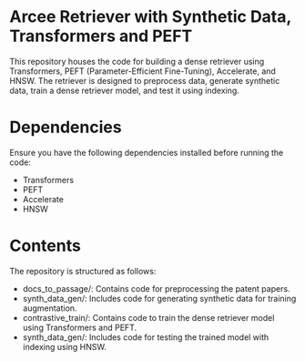 # Arcee Retriever with Synthetic Data, Transformers and PEFT
This repository houses the code for building a dense retriever using Transformers, PEFT (Parameter-Efficient Fine-Tuning), Accelerate, and HNSW. The retriever is designed to preprocess data, generate synthetic data, train a dense retriever model, and test it using indexing.

# Dependencies
Ensure you have the following dependencies installed before running the code:

- Transformers
- PEFT
- Accelerate
- HNSW

# Contents
The repository is structured as follows:

- docs_to_passage/: Contains code for preprocessing the patent papers.
- synth_data_gen/: Includes code for generating synthetic data for training augmentation.
- contrastive_train/: Contains code to train the dense retriever model using Transformers and PEFT.
- synth_data_gen/: Includes code for testing the trained model with indexing using HNSW.
